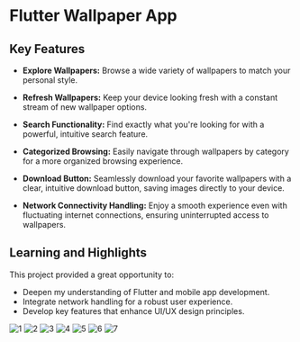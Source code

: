 # Flutter Wallpaper App

## Key Features

- **Explore Wallpapers:** Browse a wide variety of wallpapers to match your personal style.
- **Refresh Wallpapers:** Keep your device looking fresh with a constant stream of new wallpaper options.
- **Search Functionality:** Find exactly what you're looking for with a powerful, intuitive search feature.
- **Categorized Browsing:** Easily navigate through wallpapers by category for a more organized browsing experience.
- **Download Button:** Seamlessly download your favorite wallpapers with a clear, intuitive download button, saving images directly to your device.
  
- **Network Connectivity Handling:** Enjoy a smooth experience even with fluctuating internet connections, ensuring uninterrupted access to wallpapers.

## Learning and Highlights

This project provided a great opportunity to:

- Deepen my understanding of Flutter and mobile app development.
- Integrate network handling for a robust user experience.
- Develop key features that enhance UI/UX design principles.
  
![1](https://github.com/user-attachments/assets/12f90ebe-1f28-450f-a071-330e288edc39)
![2](https://github.com/user-attachments/assets/39d9a5f2-bf20-43ef-9c13-86c7a3571815)
![3](https://github.com/user-attachments/assets/b1e4e858-39e3-41e8-a054-d3d08c59f654)
![4](https://github.com/user-attachments/assets/cea8808d-ee30-4020-b986-17548eee744a)
![5](https://github.com/user-attachments/assets/8c3c690c-4b55-4a97-a7d6-744a489bf18b)
![6](https://github.com/user-attachments/assets/0a5cb451-5a83-48fe-bd7a-d12f3aa14660)
![7](https://github.com/user-attachments/assets/893e3db4-c0e1-4710-a76c-8de12d9c9904)
